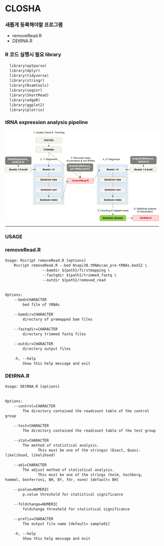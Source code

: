 # CLOSHA  

### 새롭게 등록해야할 프로그램  
  * removeRead.R  
  * DEtRNA.R

### R 코드 실행시 필요 library  
~~~   
  library(optparse)  
  library(dplyr) 
  library(tidyverse)  
  library(stringr)  
  library(Rsamtools)  
  library(seqinr)  
  library(ShortRead)  
  library(edgeR)  
  library(ggplot2)  
  library(plotrix)   
~~~

### tRNA expression analysis pipeline
![Pipeline](./bioexpress_pipeline.png)
  
  
*****************  
### USAGE  
### removeRead.R   
~~~
Usage: Rscript removeRead.R [options]
	Rscript removeRead.R --bed Hsapi38.tRNAscan_pre-tRNAs.bed12 \
			     --bamdir ${path}/firstmapping \
			     --fastqdir ${path}/trimmed_fastq \
			     --outdir ${path}/removed_read 


Options:
	--bed=CHARACTER
		bed file of tRNAs

	--bamdir=CHARACTER
		directory of premapped bam files

	--fastqdir=CHARACTER
		directory trimmed fastq files

	--outdir=CHARACTER
		directory output files

	-h, --help
		Show this help message and exit
~~~   
 
### DEtRNA.R
~~~
Usage: DEtRNA.R [options]


Options:
	--control=CHARACTER
		The directory contained the readcount table of the control group

	--test=CHARACTER
		The directory contained the readcount table of the test group

	--stat=CHARACTER
		The method of statistical analysis.
               This must be one of the stringss (Exact, Quasi-likelihood, likelihood) 

	--adj=CHARACTER
		The adjust method of statistical analysis.
               This must be one of the strings (holm, hochberg, hommel, bonferroni, BH, BY, fdr, none) [default= BH]

	--pvalue=NUMERIC
		p.value threshold for statistical significance

	--foldchange=NUMERIC
		foldchange threshold for statistical significance

	--prefix=CHARACTER
		The output file name [default= sample01]

	-h, --help
		Show this help message and exit   
~~~
